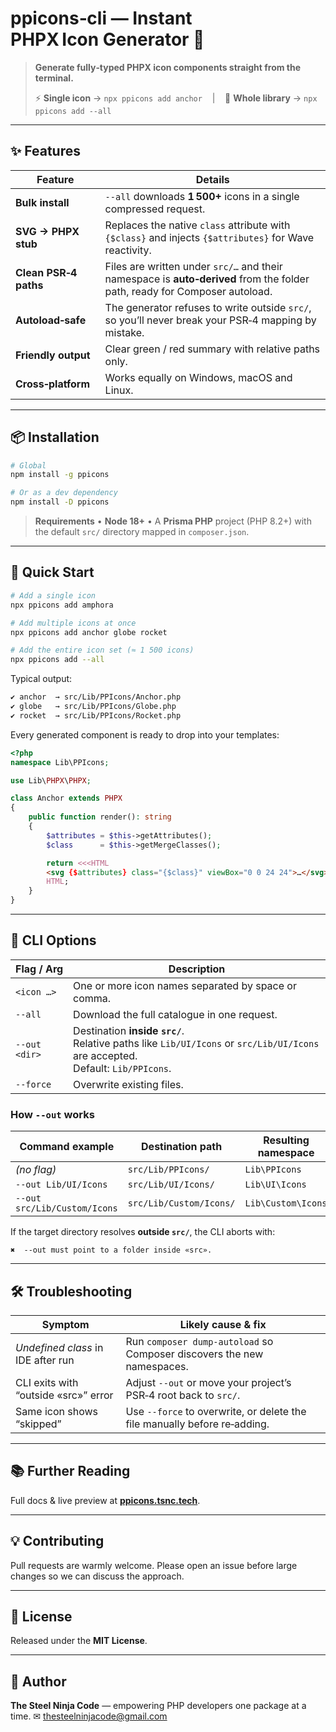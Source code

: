 # **ppicons‑cli** — Instant PHPX Icon Generator 🚀

> **Generate fully‑typed PHPX icon components straight from the terminal.**
>
> ⚡ **Single icon** → `npx ppicons add anchor`    |    🌌 **Whole library** → `npx ppicons add --all`

---

## ✨ Features

| Feature               | Details                                                                                                                    |
| --------------------- | -------------------------------------------------------------------------------------------------------------------------- |
| **Bulk install**      | `--all` downloads **1 500+** icons in a single compressed request.                                                         |
| **SVG → PHPX stub**   | Replaces the native `class` attribute with `{$class}` and injects `{$attributes}` for Wave reactivity.                     |
| **Clean PSR‑4 paths** | Files are written under `src/…` and their namespace is **auto‑derived** from the folder path, ready for Composer autoload. |
| **Autoload‑safe**     | The generator refuses to write outside `src/`, so you’ll never break your PSR‑4 mapping by mistake.                        |
| **Friendly output**   | Clear green / red summary with relative paths only.                                                                        |
| **Cross‑platform**    | Works equally on Windows, macOS and Linux.                                                                                 |

---

## 📦 Installation

```bash
# Global
npm install -g ppicons

# Or as a dev dependency
npm install -D ppicons
```

> **Requirements**
> • **Node 18+**
> • A **Prisma PHP** project (PHP 8.2+) with the default `src/` directory mapped in `composer.json`.

---

## 🚀 Quick Start

```bash
# Add a single icon
npx ppicons add amphora

# Add multiple icons at once
npx ppicons add anchor globe rocket

# Add the entire icon set (≈ 1 500 icons)
npx ppicons add --all
```

Typical output:

```bash
✔ anchor  → src/Lib/PPIcons/Anchor.php
✔ globe   → src/Lib/PPIcons/Globe.php
✔ rocket  → src/Lib/PPIcons/Rocket.php
```

Every generated component is ready to drop into your templates:

```php
<?php
namespace Lib\PPIcons;

use Lib\PHPX\PHPX;

class Anchor extends PHPX
{
    public function render(): string
    {
        $attributes = $this->getAttributes();
        $class      = $this->getMergeClasses();

        return <<<HTML
        <svg {$attributes} class="{$class}" viewBox="0 0 24 24">…</svg>
        HTML;
    }
}
```

---

## 🔧 CLI Options

| Flag / Arg    | Description                                                                                                                         |
| ------------- | ----------------------------------------------------------------------------------------------------------------------------------- |
| `<icon …>`    | One or more icon names separated by space or comma.                                                                                 |
| `--all`       | Download the full catalogue in one request.                                                                                         |
| `--out <dir>` | Destination **inside `src/`**.<br>Relative paths like `Lib/UI/Icons` or `src/Lib/UI/Icons` are accepted.<br>Default: `Lib/PPIcons`. |
| `--force`     | Overwrite existing files.                                                                                                           |

### How `--out` works

| Command example              | Destination path        | Resulting namespace |
| ---------------------------- | ----------------------- | ------------------- |
| _(no flag)_                  | `src/Lib/PPIcons/`      | `Lib\PPIcons`       |
| `--out Lib/UI/Icons`         | `src/Lib/UI/Icons/`     | `Lib\UI\Icons`      |
| `--out src/Lib/Custom/Icons` | `src/Lib/Custom/Icons/` | `Lib\Custom\Icons`  |

If the target directory resolves **outside `src/`**, the CLI aborts with:

```
✖  --out must point to a folder inside «src».
```

---

## 🛠️ Troubleshooting

| Symptom                              | Likely cause & fix                                                        |
| ------------------------------------ | ------------------------------------------------------------------------- |
| _Undefined class_ in IDE after run   | Run `composer dump‑autoload` so Composer discovers the new namespaces.    |
| CLI exits with “outside «src»” error | Adjust `--out` or move your project’s PSR‑4 root back to `src/`.          |
| Same icon shows “skipped”            | Use `--force` to overwrite, or delete the file manually before re‑adding. |

---

## 📚 Further Reading

Full docs & live preview at **[ppicons.tsnc.tech](https://ppicons.tsnc.tech/)**.

---

## 💡 Contributing

Pull requests are warmly welcome. Please open an issue before large changes so we can discuss the approach.

---

## 📄 License

Released under the **MIT License**.

---

## 👤 Author

**The Steel Ninja Code** — empowering PHP developers one package at a time.
✉︎ [thesteelninjacode@gmail.com](mailto:thesteelninjacode@gmail.com)
